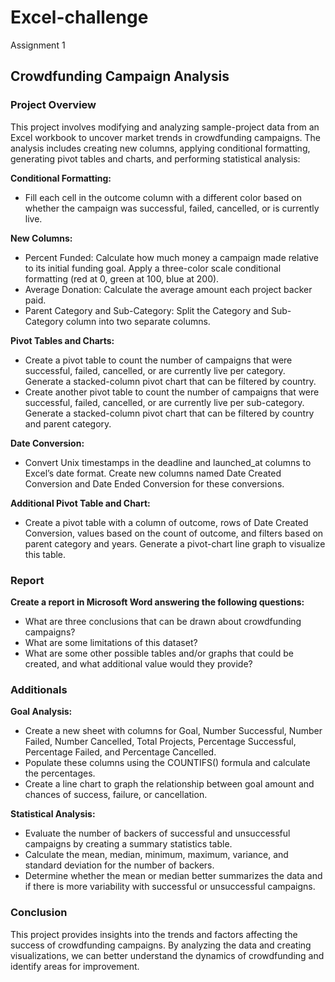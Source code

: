 # Excel-challenge
Assignment 1

## Crowdfunding Campaign Analysis ##

### Project Overview ###
This project involves modifying and analyzing sample-project data from an Excel workbook to uncover market trends in crowdfunding campaigns. The analysis includes creating new columns, applying conditional formatting, generating pivot tables and charts, and performing statistical analysis:

**Conditional Formatting:**
- Fill each cell in the outcome column with a different color based on whether the campaign was successful, failed, cancelled, or is currently live.

**New Columns:**
- Percent Funded: Calculate how much money a campaign made relative to its initial funding goal. Apply a three-color scale conditional formatting (red at 0, green at 100, blue at 200).
- Average Donation: Calculate the average amount each project backer paid.
- Parent Category and Sub-Category: Split the Category and Sub-Category column into two separate columns.

**Pivot Tables and Charts:**
- Create a pivot table to count the number of campaigns that were successful, failed, cancelled, or are currently live per category. Generate a stacked-column pivot chart that can be filtered by country.
- Create another pivot table to count the number of campaigns that were successful, failed, cancelled, or are currently live per sub-category. Generate a stacked-column pivot chart that can be filtered by country and parent category.

**Date Conversion:**
- Convert Unix timestamps in the deadline and launched_at columns to Excel’s date format. Create new columns named Date Created Conversion and Date Ended Conversion for these conversions.

**Additional Pivot Table and Chart:**
- Create a pivot table with a column of outcome, rows of Date Created Conversion, values based on the count of outcome, and filters based on parent category and years. Generate a pivot-chart line graph to visualize this table.

### Report ###

**Create a report in Microsoft Word answering the following questions:**
- What are three conclusions that can be drawn about crowdfunding campaigns?
- What are some limitations of this dataset?
- What are some other possible tables and/or graphs that could be created, and what additional value would they provide?

### Additionals ###

**Goal Analysis:**
- Create a new sheet with columns for Goal, Number Successful, Number Failed, Number Cancelled, Total Projects, Percentage Successful, Percentage Failed, and Percentage Cancelled.
- Populate these columns using the COUNTIFS() formula and calculate the percentages.
- Create a line chart to graph the relationship between goal amount and chances of success, failure, or cancellation.

**Statistical Analysis:**
- Evaluate the number of backers of successful and unsuccessful campaigns by creating a summary statistics table.
- Calculate the mean, median, minimum, maximum, variance, and standard deviation for the number of backers.
- Determine whether the mean or median better summarizes the data and if there is more variability with successful or unsuccessful campaigns.

### Conclusion ###
This project provides insights into the trends and factors affecting the success of crowdfunding campaigns. By analyzing the data and creating visualizations, we can better understand the dynamics of crowdfunding and identify areas for improvement.